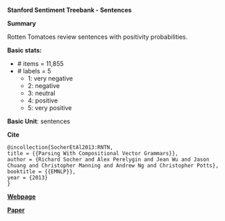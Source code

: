 **Stanford Sentiment Treebank - Sentences**

**Summary**

Rotten Tomatoes review sentences with positivity probabilities.


**Basic stats:**

+ \# items = 11,855
+ \# labels = 5
    - 1: very negative
    - 2: negative
    - 3: neutral
    - 4: positive
    - 5: very positive

**Basic Unit**: sentences

**Cite**
```
@incollection{SocherEtAl2013:RNTN,
title = {{Parsing With Compositional Vector Grammars}},
author = {Richard Socher and Alex Perelygin and Jean Wu and Jason Chuang and Christopher Manning and Andrew Ng and Christopher Potts},
booktitle = {{EMNLP}},
year = {2013}
}
```

[**Webpage**](https://nlp.stanford.edu/sentiment/code.html)

[**Paper**](https://nlp.stanford.edu/~socherr/EMNLP2013_RNTN.pdf)


